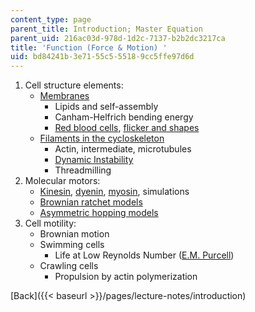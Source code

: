 ```yaml
---
content_type: page
parent_title: Introduction; Master Equation
parent_uid: 216ac03d-978d-1d2c-7137-b2b2dc3217ca
title: 'Function (Force & Motion) '
uid: bd84241b-3e71-55c5-5518-9cc5ffe97d6d
---
```


1.  Cell structure elements:
    *   [Membranes](http://en.wikipedia.org/wiki/Cell_membrane)
        *   Lipids and self-assembly
        *   Canham-Helfrich bending energy
        *   [Red blood cells](http://giphy.com/search/red-blood-cells-Barnhart), [flicker and shapes](http://www.dnatube.com/video/20/Red-Blood-Cells-under-microscope)
    *   [Filaments in the cycloskeleton](http://users.rcn.com/jkimball.ma.ultranet/BiologyPages/C/Cytoskeleton.html#actin)
        *   Actin, intermediate, microtubules
        *   [Dynamic Instability](http://www.dnatube.com/video/118/Dynamic-instability-of-microtubules--under-microscope-)
        *   Threadmilling
2.  Molecular motors:
    *   [Kinesin](https://pdb101.rcsb.org/motm/64), [dyenin](http://people.virginia.edu/%7Erjl6n/dynein.htm), [myosin](https://en.wikipedia.org/wiki/Myosin), simulations
    *   [Brownian ratchet models](http://www.elmer.unibas.ch/bm/index.html)
    *   [Asymmetric hopping models](http://www.pnas.org/cgi/content/abstract/96/12/6597?)
3.  Cell motility:
    *   Brownian motion
    *   Swimming cells
        *   Life at Low Reynolds Number ([E.M. Purcell](http://dx.doi.org/10.1119/1.10903))
    *   Crawling cells
        *   Propulsion by actin polymerization

[Back]({{< baseurl >}}/pages/lecture-notes/introduction)